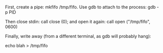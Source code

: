 First, create a pipe: mkfifo /tmp/fifo. Use gdb to attach to the process: gdb -p PID

Then close stdin: call close (0); and open it again: call open ("/tmp/fifo", 0600)

Finally, write away (from a different terminal, as gdb will probably hang):

echo blah > /tmp/fifo
